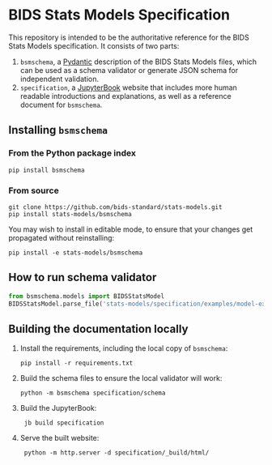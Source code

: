 # BIDS Stats Models Specification

This repository is intended to be the authoritative reference for the BIDS Stats Models
specification. It consists of two parts:

1) `bsmschema`, a [Pydantic](https://pydantic-docs.helpmanual.io/) description of the
   BIDS Stats Models files, which can be used as a schema validator or generate JSON
   schema for independent validation.
2) `specification`, a [JupyterBook](https://jupyterbook.org/) website that includes
   more human readable introductions and explanations, as well as a reference document
   for `bsmschema`.

## Installing `bsmschema`

### From the Python package index

```
pip install bsmschema
```

### From source

```
git clone https://github.com/bids-standard/stats-models.git
pip install stats-models/bsmschema
```

You may wish to install in editable mode, to ensure that your changes get propagated without
reinstalling:

```
pip install -e stats-models/bsmschema
```

## How to run schema validator

```python
from bsmschema.models import BIDSStatsModel
BIDSStatsModel.parse_file('stats-models/specification/examples/model-example_smdl.json')
```

## Building the documentation locally

1) Install the requirements, including the local copy of `bsmschema`:

   ```
   pip install -r requirements.txt
   ```

1) Build the schema files to ensure the local validator will work:

   ```
   python -m bsmschema specification/schema
   ```


1) Build the JupyterBook:

   ```
	jb build specification
   ```

1) Serve the built website:

   ```
	python -m http.server -d specification/_build/html/
   ```
